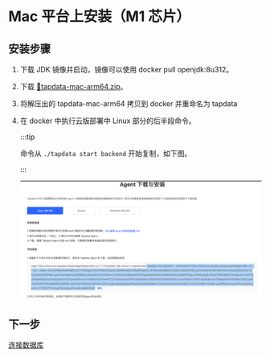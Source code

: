 # Mac 平台上安装（M1 芯片）

## 安装步骤

1. 下载 JDK 镜像并启动，镜像可以使用 docker pull openjdk:8u312。

2. 下载 [📎tapdata-mac-arm64.zip](https://www.yuque.com/attachments/yuque/0/2022/zip/20356562/1664509990360-9a1e28ff-0ebb-43a3-ae7a-08726787c9db.zip)。

3. 将解压出的 tapdata-mac-arm64 拷贝到 docker 并重命名为 tapdata

4. 在 docker 中执行云版部署中 Linux 部分的后半段命令。

   :::tip

   命令从 `./tapdata start backend` 开始复制，如下图。 

   :::

   ![](../../images/install_agent_mac.png)



## 下一步

[连接数据库](../connect-database.md)